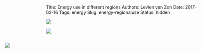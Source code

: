 Title: Energy use in different regions
Authors: Levien van Zon
Date: 2017-02-16
Tags: energy
Slug: energy-regionaluse
Status: hidden

![]({static}/images/energy-tpes-iea-2014-kwh-person-day.png)

![]({static}/images/energy-tpes-iea-2014-energy-sources.png)

<div style="display: block; margin: 30px 0; width: 80vw; margin-left: 50%; -webkit-transform: translateX(-50%); -moz-transform: translateX(-50%); -ms-transform: translateX(-50%); -o-transform: translateX(-50%); transform: translateX(-50%);">
<a href="{static}/images/energy-country-consumption-countries-2013.png">
<img src="{static}/images/energy-country-consumption-countries-2013.png" />
</a>
</div>


